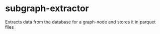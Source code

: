 # subgraph-extractor
Extracts data from the database for a graph-node and stores it in parquet files
